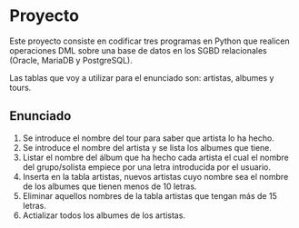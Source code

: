 # Proyecto

Este proyecto consiste en codificar tres programas en Python que realicen operaciones DML sobre una base de datos en los SGBD relacionales (Oracle, MariaDB y PostgreSQL). 

Las tablas que voy a utilizar para el enunciado son: artistas, albumes y tours.

## Enunciado
  1. Se introduce el nombre del tour para saber que artista lo ha hecho. 
  2. Se introduce el nombre del artista y se lista los albumes que tiene.
  3. Listar el nombre del álbum que ha hecho cada artista el cual el nombre del grupo/solista empiece por una letra introducida por el usuario. 
  4. Inserta en la tabla artistas, nuevos artistas cuyo nombre sea el nombre de los albumes que tienen menos de 10 letras.
  5. Eliminar aquellos nombres de la tabla artistas que tengan más de 15 letras.
  6. Actializar todos los albumes de los artistas.

